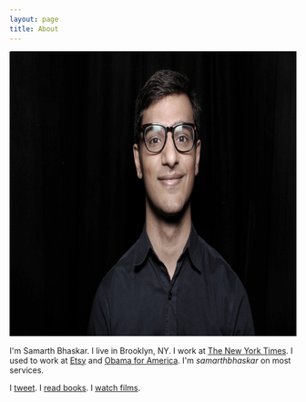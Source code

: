 ```yaml
---
layout: page
title: About
---
```


<img src="/public/current_picture.jpg" alt="color photo ftl" width="828" height="500" />

<p>I'm Samarth Bhaskar. I live in Brooklyn, NY. I work at <a href="https://nytimes.com">The New York Times</a>. I used to work at <a href="https://etsy.com">Etsy</a> and <a href="https://barackobama.com">Obama for America</a>.  I'm <em>samarthbhaskar</em> on most services.</p>

<p>I <a href="https://twitter.com/samarthbhaskar">tweet</a>. I <a href="https://www.goodreads.com/samarthbhaskar">read books</a>. I <a href="http://letterboxd.com/samarthbhaskar/">watch films</a>.</p>